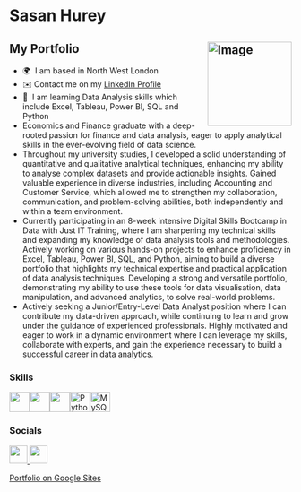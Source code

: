 # Sasan Hurey 





## My Portfolio <img align="right" width="150" alt="Image" src="https://github.com/user-attachments/assets/a6b83898-ce51-4a72-bff4-f322d35b7c3f" />   
* 🌍  I am based in North West London
* ✉️  Contact me on my [LinkedIn Profile](http://www.linkedin.com/in/sasanhurey) 
* 🧠  I am learning Data Analysis skills which include Excel, Tableau, Power BI, SQL and Python
* Economics and Finance graduate with a deep-rooted passion for finance and data analysis, eager to apply analytical skills in the ever-evolving field of data science.
* Throughout my university studies, I developed a solid understanding of quantitative and qualitative analytical techniques, enhancing my ability to analyse complex datasets and provide actionable insights.
Gained valuable experience in diverse industries, including Accounting and Customer Service, which allowed me to strengthen my collaboration, communication, and problem-solving abilities, both independently and within a team environment.
* Currently participating in an 8-week intensive Digital Skills Bootcamp in Data with Just IT Training, where I am sharpening my technical skills and expanding my knowledge of data analysis tools and methodologies. Actively working on various hands-on projects to enhance proficiency in Excel, Tableau, Power BI, SQL, and Python, aiming to build a diverse portfolio that highlights my technical expertise and practical application of data analysis techniques.
Developing a strong and versatile portfolio, demonstrating my ability to use these tools for data visualisation, data manipulation, and advanced analytics, to solve real-world problems.
* Actively seeking a Junior/Entry-Level Data Analyst position where I can contribute my data-driven approach, while continuing to learn and grow under the guidance of experienced professionals. Highly motivated and eager to work in a dynamic environment where I can leverage my skills, collaborate with experts, and gain the experience necessary to build a successful career in data analytics.


### Skills
<p align="left"><a target="_blank" rel="noreferrer"><img src="https://github.com/user-attachments/assets/7ddf6800-4dd3-4081-a7fb-992ed88166f2" width="36" height="36" /><a><a target="_blank" rel="noreferrer"><img src="https://github.com/user-attachments/assets/8d9938b8-d782-44f3-a547-a153d93b275e"width="36" height="36"/><a><a target="_blank" rel="noreferrer"><img src="https://github.com/user-attachments/assets/d32f822f-fb37-410b-9eb1-f32a27a74146" width="36" height="36" href="https://www.python.org/" target="_blank" rel="noreferrer"><img  src="https://raw.githubusercontent.com/danielcranney/readme-generator/main/public/icons/skills/python-colored.svg" width="36" height="36" alt="Python" href="https://www.mysql.com/" target="_blank" rel="noreferrer"><img src="https://raw.githubusercontent.com/danielcranney/readme-generator/main/public/icons/skills/mysql-colored.svg" width="36" height="36" alt="MySQL" /></a><a 
[alt text](https://github.com/user-attachments/assets/8a624220-6abe-465e-bd9e-207c8c7b8443)

</p>


### Socials

<p align="left"> <a href="https://www.github.com/sasanportfolio" target="_blank" rel="noreferrer"> <picture> <source media="(prefers-color-scheme: light)" srcset="https://raw.githubusercontent.com/danielcranney/readme-generator/main/public/icons/socials/github-dark.svg" /> <source media="(prefers-color-scheme: light)" srcset="https://raw.githubusercontent.com/danielcranney/readme-generator/main/public/icons/socials/github.svg" /> <img src="https://raw.githubusercontent.com/danielcranney/readme-generator/main/public/icons/socials/github.svg" width="32" height="32" /> </picture> </a> <a href="https://www.linkedin.com/in/sasanhurey" target="_blank" rel="noreferrer"> <picture> <source media="(prefers-color-scheme: light)" srcset="https://raw.githubusercontent.com/danielcranney/readme-generator/main/public/icons/socials/linkedin-dark.svg" /> <source media="(prefers-color-scheme: light)" srcset="https://raw.githubusercontent.com/danielcranney/readme-generator/main/public/icons/socials/linkedin.svg" /> <img src="https://raw.githubusercontent.com/danielcranney/readme-generator/main/public/icons/socials/linkedin.svg" width="32" height="32" /> </picture> </a>  </p>

[Portfolio on Google Sites](https://sites.google.com/view/sasanhurey)




